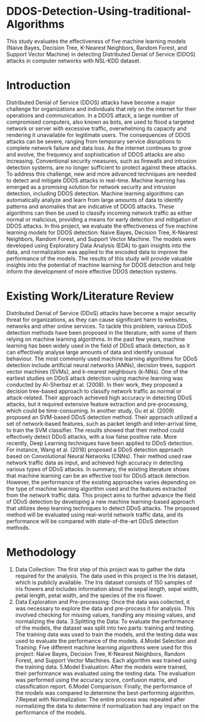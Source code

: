 # DDOS-Detection-Using-traditional-Algorithms
This study evaluates the effectiveness of five machine learning models (Naive Bayes, Decision Tree, K-Nearest Neighbors, Random Forest, and Support Vector Machine) in detecting Distributed Denial of Service (DDOS) attacks in computer networks with NSL-KDD dataset.

# Introduction
Distributed Denial of Service (DDOS) attacks have become a major challenge for organizations and individuals that rely on the internet for their operations and communication. In a DDOS attack, a large number of compromised computers, also known as bots, are used to flood a targeted network or server with excessive traffic, overwhelming its capacity and rendering it unavailable for legitimate users. The consequences of DDOS attacks can be severe, ranging from temporary service disruptions to complete network failure and data loss.
As the internet continues to grow and evolve, the frequency and sophistication of DDOS attacks are also increasing. Conventional security measures, such as firewalls and intrusion detection systems, are no longer sufficient to protect against these attacks. To address this challenge, new and more advanced techniques are needed to detect and mitigate DDOS attacks in real-time.
Machine learning has emerged as a promising solution for network security and intrusion detection, including DDOS detection. Machine learning algorithms can automatically analyze and learn from large amounts of data to identify patterns and anomalies that are indicative of DDOS attacks. These algorithms can then be used to classify incoming network traffic as either normal or malicious, providing a means for early detection and mitigation of DDOS attacks.
In this project, we evaluate the effectiveness of five machine learning models for DDOS detection: Naive Bayes, Decision Tree, K-Nearest Neighbors, Random Forest, and Support Vector Machine. The models were developed using Exploratory Data Analysis (EDA) to gain insights into the data, and normalization was applied to the encoded data to improve the performance of the models. The results of this study will provide valuable insights into the potential of machine learning for DDOS detection and help inform the development of more effective DDOS detection systems.

# Existing Work/Literature Review
Distributed Denial of Service (DDoS) attacks have become a major security threat for organizations, as they can cause significant harm to websites, networks and other online services. To tackle this problem, various DDoS detection methods have been proposed in the literature, with some of them relying on machine learning algorithms.
In the past few years, machine learning has been widely used in the field of DDoS attack detection, as it can effectively analyse large amounts of data and identify unusual behaviour. The most commonly used machine learning algorithms for DDoS detection include artificial neural networks (ANNs), decision trees, support vector machines (SVMs), and k-nearest neighbours (k-NNs).
One of the earliest studies on DDoS attack detection using machine learning was conducted by Al-Sherbaz et al. (2008). In their work, they proposed a decision tree-based approach to classify network traffic as normal or attack-related. Their approach achieved high accuracy in detecting DDoS attacks, but it required extensive feature extraction and pre-processing, which could be time-consuming.
In another study, Gu et al. (2009) proposed an SVM-based DDoS detection method. Their approach utilized a set of network-based features, such as packet length and inter-arrival time, to train the SVM classifier. The results showed that their method could effectively detect DDoS attacks, with a low false positive rate.
More recently, Deep Learning techniques have been applied to DDoS detection. For instance, Wang et al. (2018) proposed a DDoS detection approach based on Convolutional Neural
 Networks (CNNs). Their method used raw network traffic data as input, and achieved high accuracy in detecting various types of DDoS attacks.
In summary, the existing literature shows that machine learning can be an effective tool for DDoS attack detection. However, the performance of the existing approaches varies depending on the type of machine learning algorithm used and the features extracted from the network traffic data.
This project aims to further advance the field of DDoS detection by developing a new machine learning-based approach that utilizes deep learning techniques to detect DDoS attacks. The proposed method will be evaluated using real-world network traffic data, and its performance will be compared with state-of-the-art DDoS detection methods.

# Methodology
1. Data Collection: The first step of this project was to gather the data required for the analysis. The data used in this project is the Iris dataset, which is publicly available. The Iris dataset consists of 150 samples of iris flowers and includes information about the sepal length, sepal width, petal length, petal width, and the species of the iris flower.
 2. Data Exploration and Pre-processing: Once the data was collected, it was necessary to explore the data and pre-process it for analysis. This involved checking for missing values, handling any missing values, and normalizing the data.
3.Splitting the Data: To evaluate the performance of the models, the dataset was split into two parts: training and testing. The training data was used to train the models, and the testing data was used to evaluate the performance of the models.
4.Model Selection and Training: Five different machine learning algorithms were used for this project: Naive Bayes, Decision Tree, K-Nearest Neighbors, Random Forest, and Support Vector Machines. Each algorithm was trained using the training data.
5.Model Evaluation: After the models were trained, their performance was evaluated using the testing data. The evaluation was performed using the accuracy score, confusion matrix, and classification report.
6.Model Comparison: Finally, the performance of the models was compared to determine the best-performing algorithm.
7.Repeat with Normalization: The entire process was repeated after normalizing the data to determine if normalization had any impact on the performance of the models.
